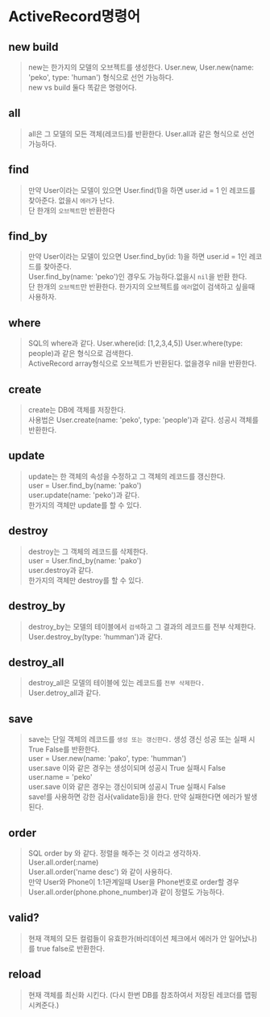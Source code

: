 # ActiveRecord명령어

## new build

> new는 한가지의 모델의 오브젝트를 생성한다. User.new, User.new(name: 'peko', type: 'human') 형식으로 선언 가능하다.  
> new vs build 둘다 똑같은 명령어다.  

## all

> all은 그 모델의 모든 객체(레코드)를 반환한다. User.all과 같은 형식으로 선언 가능하다.  

## find

> 만약 User이라는 모델이 있으면 User.find(1)을 하면 user.id = 1 인 레코드를 찾아준다. 없을시 `에러`가 난다.  
> 단 한개의 `오브젝트`만 반환한다  

## find_by

> 만약 User이라는 모델이 있으면 User.find_by(id: 1)을 하면 user.id = 1인 레코드를 찾아준다.  
> User.find_by(name: 'peko')인 경우도 가능하다.없을시 `nil`을 반환 한다.  
> 단 한개의 `오브젝트`만 반환한다. 한가지의 오브젝트를 `에러`없이 검색하고 싶을때 사용하자.  

## where

> SQL의 where과 같다. User.where(id: [1,2,3,4,5]) User.where(type: people)과 같은 형식으로 검색한다.  
> ActiveRecord array형식으로 오브젝트가 반환된다. 없을경우 nil을 반환한다.  

## create

> create는 DB에 객체를 저장한다.  
> 사용법은 User.create(name: 'peko', type: 'people')과 같다. 성공시 객체를 반환한다.  

## update

> update는 한 객체의 속성을 수정하고 그 객체의 레코드를 갱신한다.  
> user = User.find_by(name: 'pako')  
> user.update(name: 'peko')과 같다.  
> 한가지의 객체만 update를 할 수 있다.  

## destroy

> destroy는 그 객체의 레코드를 삭제한다.  
> user = User.find_by(name: 'pako')  
> user.destroy과 같다.  
> 한가지의 객체만 destroy를 할 수 있다.  

## destroy_by

> destroy_by는 모델의 테이블에서 `검색`하고 그 결과의 레코드를 전부 삭제한다.  
> User.destroy_by(type: 'humman')과 같다.  

## destroy_all

> destroy_all은 모델의 테이블에 있는 레코드를 `전부 삭제한다.`  
> User.detroy_all과 같다.  

## save

> save는 단일 객체의 레코드를 `생성 또는 갱신한다.` 생성 갱신 성공 또는 실패 시 True False를 반환한다.  
> user = User.new(name: 'pako', type: 'humman')  
> user.save 이와 같은 경우는 생성이되며 성공시 True 실패시 False  
> user.name = 'peko'  
> user.save 이와 같은 경우는 갱신이되며 성공시 True 실패시 False  
> save!를 사용하면 강한 검사(validate등)을 한다. 만약 실패한다면 에러가 발생된다.  

## order

> SQL order by 와 같다. 정렬을 해주는 것 이라고 생각하자.  
> User.all.order(:name)  
> User.all.order('name desc') 와 같이 사용하다.  
> 만약 User와 Phone이 1:1관계일때 User을 Phone번호로 order할 경우 User.all.order(phone.phone_number)과 같이 정렬도 가능하다.  

## valid?

> 현재 객체의 모든 컬럼들이 유효한가(바리데이션 체크에서 에러가 안 일어났나)를 true false로 반환한다.  

## reload

> 현재 객체를 최신화 시킨다. (다시 한번 DB를 참조하여서 저장된 레코더를 맵핑시켜준다.)
